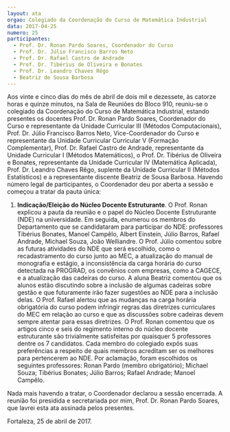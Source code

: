 ```yaml
---
layout: ata
orgao: Colegiado da Coordenação do Curso de Matemática Industrial
data: 2017-04-25
numero: 25
participantes:
  - Prof. Dr. Ronan Pardo Soares, Coordenador do Curso
  - Prof. Dr. Júlio Francisco Barros Neto
  - Prof. Dr. Rafael Castro de Andrade
  - Prof. Dr. Tibérius de Oliveira e Bonates
  - Prof. Dr. Leandro Chaves Rêgo
  - Beatriz de Sousa Barbosa
---
```


Aos vinte e cinco dias do mês de abril de dois mil e dezessete, às catorze horas e quinze minutos, na Sala de Reuniões do Bloco 910, reuniu-se o colegiado da Coordenação do Curso de Matemática Industrial, estando presentes os docentes Prof. Dr. Ronan Pardo Soares, Coordenador do Curso e representante da Unidade Curricular III (Métodos Computacionais), Prof. Dr. Júlio Francisco Barros Neto, Vice-Coordenador do Curso e representante da Unidade Curricular Curricular V (Formação Complementar), Prof. Dr. Rafael Castro de Andrade, representante da Unidade Curricular I (Métodos Matemáticos), o Prof. Dr. Tibérius de Oliveira e Bonates, representante da Unidade Curricular IV (Matemática Aplicada), Prof. Dr. Leandro Chaves Rêgo, suplente da Unidade Curricular II (Métodos Estatísticos) e a representante discente Beatriz de Sousa Barbosa.
Havendo número legal de participantes, o Coordenador deu por aberta a sessão e começou a tratar da pauta única:

1. **Indicação/Eleição do Núcleo Docente Estruturante**.
   O Prof. Ronan explicou  a pauta da reunião e o papel do Núcleo Docente Estruturante (NDE) na universidade.
   Em seguida, enumerou os membros do Departamento que se candidataram para participar do NDE: professores Tibérius Bonates, Manoel Campêlo, Albert Einstein, Júlio Barros, Rafael Andrade, Michael Souza, João Welliandre.
   O Prof. Júlio comentou sobre as futuras atividades do NDE que será escolhido, como o recadastramento do curso junto ao MEC, a atualização do manual de monografia e estágio, a inconsistência da carga horária do curso detectada na PROGRAD, os convênios com empresas, como a CAGECE, e a atualização das cadeiras do curso.
   A aluna Beatriz comentou que os alunos estão discutindo sobre a inclusão de algumas cadeiras sobre gestão e que futuramente irão fazer sugestões ao NDE para a inclusão delas.
   O Prof. Rafael alertou que as mudanças na carga horária obrigatória do curso podem infringir regras das diretrizes curriculares do MEC em relação ao curso e que as discussões sobre cadeiras devem sempre atentar para essas diretrizes.
   O Prof. Ronan comentou que os artigos cinco e seis do regimento interno do núcleo docente estruturante são trivialmente satisfeitas por quaisquer 5 professores dentre os 7 candidatos.
   Cada membro do colegiado expôs suas preferências a respeito de quais membros acreditam ser os melhores para pertencerem ao NDE.
   Por aclamação, foram escolhidos os seguintes professores: Ronan Pardo (membro obrigatório); Michael Souza; Tibérius Bonates; Júlio Barros; Rafael Andrade; Manoel Campêlo.

Nada mais havendo a tratar, o Coordenador declarou a sessão encerrada.
A reunião foi presidida e secretariada por mim, Prof. Dr. Ronan Pardo Soares, que lavrei esta ata assinada pelos presentes.

Fortaleza, 25 de abril de 2017.
